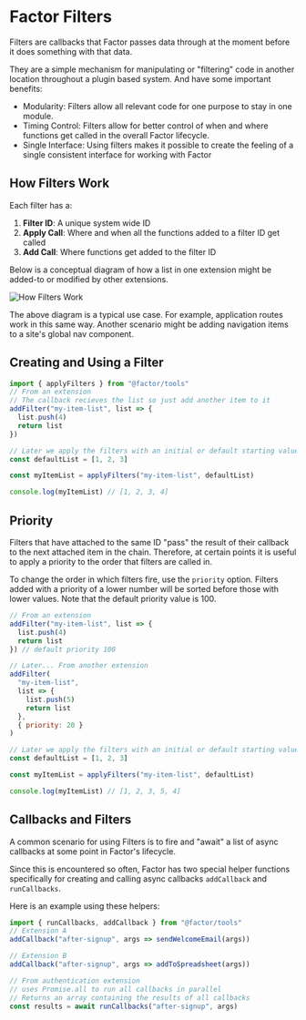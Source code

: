 # Factor Filters

Filters are callbacks that Factor passes data through at the moment before it does something with that data.

They are a simple mechanism for manipulating or "filtering" code in another location throughout a plugin based system. And have some important benefits:

- Modularity: Filters allow all relevant code for one purpose to stay in one module.
- Timing Control: Filters allow for better control of when and where functions get called in the overall Factor lifecycle.
- Single Interface: Using filters makes it possible to create the feeling of a single consistent interface for working with Factor

## How Filters Work

Each filter has a:

1. **Filter ID**: A unique system wide ID
2. **Apply Call**: Where and when all the functions added to a filter ID get called
3. **Add Call**: Where functions get added to the filter ID

Below is a conceptual diagram of how a list in one extension might be added-to or modified by other extensions.

![How Filters Work](./filters-diagram.jpg)

The above diagram is a typical use case. For example, application routes work in this same way. Another scenario might be adding navigation items to a site's global nav component.

## Creating and Using a Filter

```javascript
import { applyFilters } from "@factor/tools"
// From an extension
// The callback recieves the list so just add another item to it
addFilter("my-item-list", list => {
  list.push(4)
  return list
})

// Later we apply the filters with an initial or default starting value
const defaultList = [1, 2, 3]

const myItemList = applyFilters("my-item-list", defaultList)

console.log(myItemList) // [1, 2, 3, 4]
```

## Priority

Filters that have attached to the same ID "pass" the result of their callback to the next attached item in the chain. Therefore, at certain points it is useful to apply a priority to the order that filters are called in.

To change the order in which filters fire, use the `priority` option. Filters added with a priority of a lower number will be sorted before those with lower values. Note that the default priority value is 100.

```javascript
// From an extension
addFilter("my-item-list", list => {
  list.push(4)
  return list
}) // default priority 100

// Later... From another extension
addFilter(
  "my-item-list",
  list => {
    list.push(5)
    return list
  },
  { priority: 20 }
)

// Later we apply the filters with an initial or default starting value
const defaultList = [1, 2, 3]

const myItemList = applyFilters("my-item-list", defaultList)

console.log(myItemList) // [1, 2, 3, 5, 4]
```

## Callbacks and Filters

A common scenario for using Filters is to fire and "await" a list of async callbacks at some point in Factor's lifecycle.

Since this is encountered so often, Factor has two special helper functions specifically for creating and calling async callbacks `addCallback` and `runCallbacks`.

Here is an example using these helpers:

```javascript
import { runCallbacks, addCallback } from "@factor/tools"
// Extension A
addCallback("after-signup", args => sendWelcomeEmail(args))

// Extension B
addCallback("after-signup", args => addToSpreadsheet(args))

// From authentication extension
// uses Promise.all to run all callbacks in parallel
// Returns an array containing the results of all callbacks
const results = await runCallbacks("after-signup", args)
```
